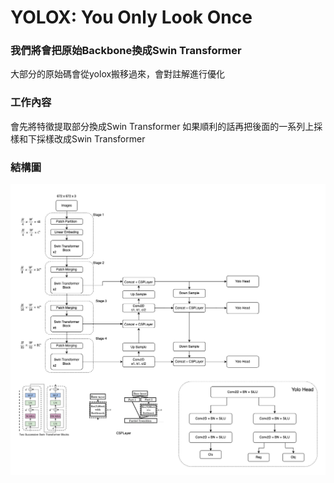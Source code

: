 # YOLOX: You Only Look Once
### 我們將會把原始Backbone換成Swin Transformer
大部分的原始碼會從yolox搬移過來，會對註解進行優化
### 工作內容
會先將特徵提取部分換成Swin Transformer
如果順利的話再把後面的一系列上採樣和下採樣改成Swin Transformer

### 結構圖
![](YOLOX_SwinTransformer.drawio.png)
